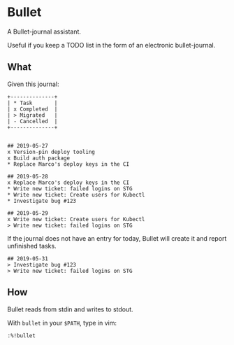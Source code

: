 # Bullet

A Bullet-journal assistant.

Useful if you keep a TODO list in the form of an electronic bullet-journal.

## What

Given this journal:

```
+--------------+
| * Task       |
| x Completed  |
| > Migrated   |
| - Cancelled  |
+--------------+


## 2019-05-27
x Version-pin deploy tooling
x Build auth package
* Replace Marco's deploy keys in the CI

## 2019-05-28
x Replace Marco's deploy keys in the CI
* Write new ticket: failed logins on STG
* Write new ticket: Create users for Kubectl
* Investigate bug #123

## 2019-05-29
x Write new ticket: Create users for Kubectl
> Write new ticket: failed logins on STG
```

If the journal does not have an entry for today, Bullet will create it and report unfinished tasks.

```
## 2019-05-31
> Investigate bug #123
> Write new ticket: failed logins on STG
```

## How

Bullet reads from stdin and writes to stdout.

With `bullet` in your `$PATH`, type in vim:

```
:%!bullet
```
